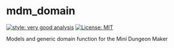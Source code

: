 # mdm_domain

[![style: very good analysis][very_good_analysis_badge]][very_good_analysis_link]
[![License: MIT][license_badge]][license_link]

Models and generic domain function for the Mini Dungeon Maker

[license_badge]: https://img.shields.io/badge/license-MIT-blue.svg
[license_link]: https://opensource.org/licenses/MIT
[very_good_analysis_badge]: https://img.shields.io/badge/style-very_good_analysis-B22C89.svg
[very_good_analysis_link]: https://pub.dev/packages/very_good_analysis
